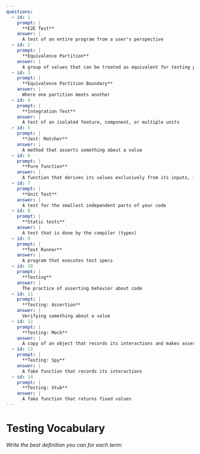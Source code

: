 ```yaml
---
questions:
  - id: 1
    prompt: |
      **E2E Test**
    answer: |
      A test of an entire program from a user's perspective
  - id: 2
    prompt: |
      **Equivalence Partition**
    answer: |
      A group of values that can be treated as equivalent for testing purposes
  - id: 3
    prompt: |
      **Equivalence Partition Boundary**
    answer: |
      Where one partition meets another
  - id: 4
    prompt: |
      **Integration Test**
    answer: |
      A test of an isolated feature, component, or multiple units
  - id: 5
    prompt: |
      **Jest: Matcher**
    answer: |
      A method that asserts something about a value
  - id: 6
    prompt: |
      **Pure function**
    answer: |
      A function that derives its values exclusively from its inputs, is idempotent, and has no side-effects
  - id: 7
    prompt: |
      **Unit Test**
    answer: |
      A test for the smallest independent parts of your code
  - id: 8
    prompt: |
      **Static tests**
    answer: |
      A test that is done by the compiler (types)
  - id: 9
    prompt: |
      **Test Runner**
    answer: |
      A program that executes test specs
  - id: 10
    prompt: |
      **Testing**
    answer: |
      The practice of asserting behavior about code
  - id: 11
    prompt: |
      **Testing: Assertion**
    answer: |
      Verifying something about a value
  - id: 12
    prompt: |
      **Testing: Mock**
    answer: |
      A copy of an object that records its interactions and makes assertions
  - id: 13
    prompt: |
      **Testing: Spy**
    answer: |
      A fake function that records its interactions
  - id: 14
    prompt: |
      **Testing: Stub**
    answer: |
      A fake function that returns fixed values
---
```


# Testing Vocabulary

_Write the best definition you can for each term:_
